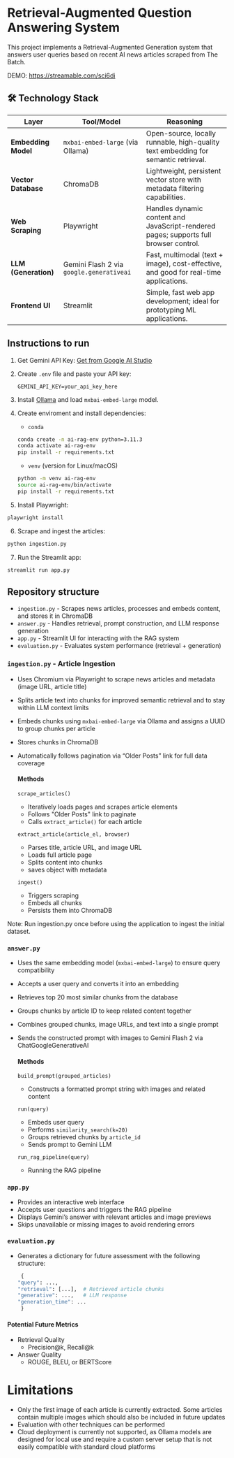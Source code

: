 # Retrieval-Augmented Question Answering System
This project implements a Retrieval-Augmented Generation system that answers user queries based on recent AI news articles scraped from The Batch. 

DEMO: https://streamable.com/sci6di
## 🛠️ Technology Stack

| Layer               | Tool/Model                        | Reasoning                                                                 |
|--------------------|-----------------------------------|---------------------------------------------------------------------------|
| **Embedding Model**| `mxbai-embed-large` (via Ollama)  | Open-source, locally runnable, high-quality text embedding for semantic retrieval. |
| **Vector Database**| ChromaDB                          | Lightweight, persistent vector store with metadata filtering capabilities. |
| **Web Scraping**   | Playwright                        | Handles dynamic content and JavaScript-rendered pages; supports full browser control. |
| **LLM (Generation)**| Gemini Flash 2 via `google.generativeai` | Fast, multimodal (text + image), cost-effective, and good for real-time applications. |
| **Frontend UI**    | Streamlit                         | Simple, fast web app development; ideal for prototyping ML applications. |


## Instructions to run
1. Get Gemini API Key:
   [Get from Google AI Studio](https://aistudio.google.com/apikey)

2. Create `.env` file and paste your API key:
   ```env
   GEMINI_API_KEY=your_api_key_here
   ```
3. Install [Ollama](https://ollama.com/)  and load `mxbai-embed-large` model.
4. Create enviroment and install dependencies:
   - `conda`
    ```bash
   conda create -n ai-rag-env python=3.11.3
   conda activate ai-rag-env
   pip install -r requirements.txt
    ```
   - `venv` (version for Linux/macOS)
   ```bash
   python -m venv ai-rag-env
   source ai-rag-env/bin/activate
   pip install -r requirements.txt
   ```
5. Install Playwright:
```bash
playwright install
```
6. Scrape and ingest the articles:
```bash
python ingestion.py
```
7. Run the Streamlit app:
```bash
streamlit run app.py
```

## Repository structure
- `ingestion.py` - Scrapes news articles, processes and embeds content, and stores it in ChromaDB
-  `answer.py` - Handles retrieval, prompt construction, and LLM response generation
-  `app.py` - Streamlit UI for interacting with the RAG system
-  `evaluation.py` - Evaluates system performance (retrieval + generation)


### `ingestion.py` - Article Ingestion
- Uses Chromium via Playwright to scrape news articles and metadata (image URL, article title)
- Splits article text into chunks for improved semantic retrieval and to stay within LLM context limits
- Embeds chunks using `mxbai-embed-large` via Ollama and assigns a UUID to group chunks per article
- Stores chunks in ChromaDB
- Automatically follows pagination via “Older Posts” link for full data coverage
  #### Methods
  `scrape_articles()`
  - Iteratively loads pages and scrapes article elements
  - Follows "Older Posts" link to paginate
  - Calls `extract_article()` for each article
    
  `extract_article(article_el, browser)`
  - Parses title, article URL, and image URL
  - Loads full article page
  - Splits content into chunks
  - saves object with metadata
 
  `ingest()`
  - Triggers scraping
  - Embeds all chunks
  - Persists them into ChromaDB

Note: Run ingestion.py once before using the application to ingest the initial dataset.

### `answer.py`
- Uses the same embedding model (`mxbai-embed-large`) to ensure query compatibility
- Accepts a user query and converts it into an embedding
- Retrieves top 20 most similar chunks from the database
- Groups chunks by article ID to keep related content together
- Combines grouped chunks, image URLs, and text into a single prompt
- Sends the constructed prompt with images to Gemini Flash 2 via ChatGoogleGenerativeAI
    #### Methods
  `build_prompt(grouped_articles)`
  - Constructs a formatted prompt string with images and related content
    
  `run(query)`
  - Embeds user query
  - Performs `similarity_search(k=20)`
  - Groups retrieved chunks by `article_id`
  - Sends prompt to Gemini LLM
 
  `run_rag_pipeline(query)`
  - Running the RAG pipeline

### `app.py`
  - Provides an interactive web interface
  - Accepts user questions and triggers the RAG pipeline
  - Displays Gemini’s answer with relevant articles and image previews    
  - Skips unavailable or missing images to avoid rendering errors

### `evaluation.py`
- Generates a dictionary for future assessment with the following structure:
  ```python
   {
  "query": ...,
  "retrieval": [...],  # Retrieved article chunks
  "generative": ...,   # LLM response
  "generation_time": ...
   }

  ```
#### Potential Future Metrics
- Retrieval Quality
   - Precision@k, Recall@k
- Answer Quality 
   - ROUGE, BLEU, or BERTScore 






# Limitations
- Only the first image of each article is currently extracted. Some articles contain multiple images which should also be included in future updates
- Evaluation with other techniques can be performed
- Cloud deployment is currently not supported, as Ollama models are designed for local use and require a custom server setup that is not easily compatible with standard cloud platforms
